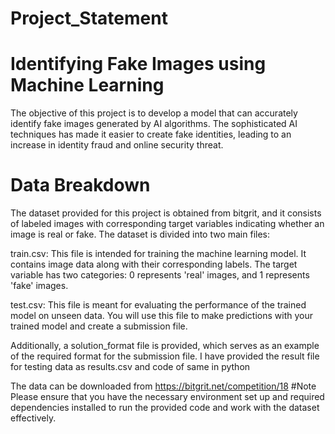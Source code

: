 # Project_Statement
# Identifying Fake Images using Machine Learning
The objective of this project is to develop a model that can accurately identify fake images generated by AI algorithms. The sophisticated AI techniques has made it easier to create fake identities, leading to an increase in identity fraud and online security threat.

# Data Breakdown
The dataset provided for this project is obtained from bitgrit, and it consists of labeled images with corresponding target variables indicating whether an image is real or fake. The dataset is divided into two main files:

train.csv: This file is intended for training the machine learning model. It contains image data along with their corresponding labels. The target variable has two categories: 0 represents 'real' images, and 1 represents 'fake' images.

test.csv: This file is meant for evaluating the performance of the trained model on unseen data. You will use this file to make predictions with your trained model and create a submission file.

Additionally, a solution_format file is provided, which serves as an example of the required format for the submission file.
I have provided the result file for testing data as results.csv and code of same in python

The data can be downloaded from https://bitgrit.net/competition/18
#Note
Please ensure that you have the necessary environment set up and required dependencies installed to run the provided code and work with the dataset effectively.
